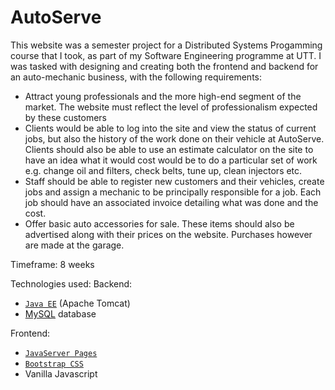 # AutoServe

This website was a semester project for a Distributed Systems Progamming course that I took, as part of my Software Engineering programme at UTT. I was tasked with designing and creating both the frontend and backend for an auto-mechanic business, with the following requirements:

- Attract young professionals and the more high-end segment of the market. The website must reflect the level of professionalism expected by these customers
- Clients would be able to log into the site and view the status of current jobs, but also the history of the work done on their vehicle at AutoServe. Clients should also be able to use an estimate calculator on the site to have an idea what it would cost would be to do a particular set of work e.g. change oil and filters, check belts, tune up, clean injectors etc.
- Staff should be able to register new customers and their vehicles, create jobs and assign a mechanic to be principally responsible for a job. Each job should have an associated invoice detailing what was done and the cost.
- Offer basic auto accessories for sale. These items should also be advertised along with their prices on the website. Purchases however are made at the garage.

Timeframe: 8 weeks

Technologies used:
Backend:

- [`Java EE`](https://www.oracle.com/java/technologies/java-ee-glance.html) (Apache Tomcat)
- [MySQL](https://www.mysql.com/) database

Frontend:

- [`JavaServer Pages`](https://www.oracle.com/java/technologies/jspt.html)
- [`Bootstrap CSS`](https://getbootstrap.com/)
- Vanilla Javascript
